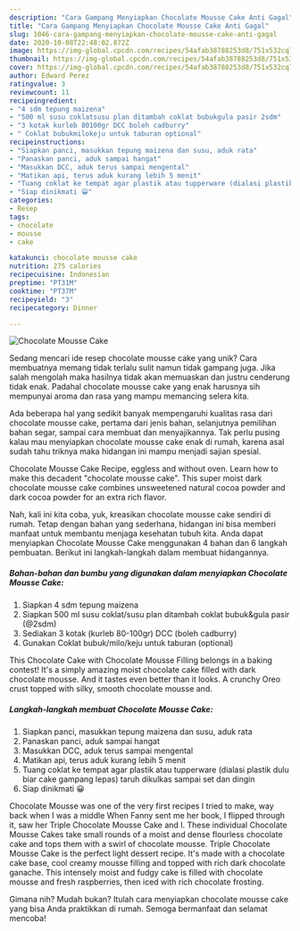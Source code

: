```yaml
---
description: "Cara Gampang Menyiapkan Chocolate Mousse Cake Anti Gagal"
title: "Cara Gampang Menyiapkan Chocolate Mousse Cake Anti Gagal"
slug: 1046-cara-gampang-menyiapkan-chocolate-mousse-cake-anti-gagal
date: 2020-10-08T22:48:02.872Z
image: https://img-global.cpcdn.com/recipes/54afab38788253d8/751x532cq70/chocolate-mousse-cake-foto-resep-utama.jpg
thumbnail: https://img-global.cpcdn.com/recipes/54afab38788253d8/751x532cq70/chocolate-mousse-cake-foto-resep-utama.jpg
cover: https://img-global.cpcdn.com/recipes/54afab38788253d8/751x532cq70/chocolate-mousse-cake-foto-resep-utama.jpg
author: Edward Perez
ratingvalue: 3
reviewcount: 11
recipeingredient:
- "4 sdm tepung maizena"
- "500 ml susu coklatsusu plan ditambah coklat bubukgula pasir 2sdm"
- "3 kotak kurleb 80100gr DCC boleh cadburry"
- " Coklat bubukmilokeju untuk taburan optional"
recipeinstructions:
- "Siapkan panci, masukkan tepung maizena dan susu, aduk rata"
- "Panaskan panci, aduk sampai hangat"
- "Masukkan DCC, aduk terus sampai mengental"
- "Matikan api, terus aduk kurang lebih 5 menit"
- "Tuang coklat ke tempat agar plastik atau tupperware (dialasi plastik dulu biar cake gampang lepas) taruh dikulkas sampai set dan dingin"
- "Siap dinikmati 😀"
categories:
- Resep
tags:
- chocolate
- mousse
- cake

katakunci: chocolate mousse cake 
nutrition: 275 calories
recipecuisine: Indonesian
preptime: "PT31M"
cooktime: "PT37M"
recipeyield: "3"
recipecategory: Dinner

---
```



![Chocolate Mousse Cake](https://img-global.cpcdn.com/recipes/54afab38788253d8/751x532cq70/chocolate-mousse-cake-foto-resep-utama.jpg)

Sedang mencari ide resep chocolate mousse cake yang unik? Cara membuatnya memang tidak terlalu sulit namun tidak gampang juga. Jika salah mengolah maka hasilnya tidak akan memuaskan dan justru cenderung tidak enak. Padahal chocolate mousse cake yang enak harusnya sih mempunyai aroma dan rasa yang mampu memancing selera kita.

Ada beberapa hal yang sedikit banyak mempengaruhi kualitas rasa dari chocolate mousse cake, pertama dari jenis bahan, selanjutnya pemilihan bahan segar, sampai cara membuat dan menyajikannya. Tak perlu pusing kalau mau menyiapkan chocolate mousse cake enak di rumah, karena asal sudah tahu triknya maka hidangan ini mampu menjadi sajian spesial.

Chocolate Mousse Cake Recipe, eggless and without oven. Learn how to make this decadent &#34;chocolate mousse cake&#34;. This super moist dark chocolate mousse cake combines unsweetened natural cocoa powder and dark cocoa powder for an extra rich flavor.


Nah, kali ini kita coba, yuk, kreasikan chocolate mousse cake sendiri di rumah. Tetap dengan bahan yang sederhana, hidangan ini bisa memberi manfaat untuk membantu menjaga kesehatan tubuh kita. Anda dapat menyiapkan Chocolate Mousse Cake menggunakan 4 bahan dan 6 langkah pembuatan. Berikut ini langkah-langkah dalam membuat hidangannya.

<!--inarticleads1-->

##### Bahan-bahan dan bumbu yang digunakan dalam menyiapkan Chocolate Mousse Cake:

1. Siapkan 4 sdm tepung maizena
1. Siapkan 500 ml susu coklat/susu plan ditambah coklat bubuk&amp;gula pasir (@2sdm)
1. Sediakan 3 kotak (kurleb 80-100gr) DCC (boleh cadburry)
1. Gunakan  Coklat bubuk/milo/keju untuk taburan (optional)


This Chocolate Cake with Chocolate Mousse Filling belongs in a baking contest! It&#39;s a simply amazing moist chocolate cake filled with dark chocolate mousse. And it tastes even better than it looks. A crunchy Oreo crust topped with silky, smooth chocolate mousse and. 

<!--inarticleads2-->

##### Langkah-langkah membuat Chocolate Mousse Cake:

1. Siapkan panci, masukkan tepung maizena dan susu, aduk rata
1. Panaskan panci, aduk sampai hangat
1. Masukkan DCC, aduk terus sampai mengental
1. Matikan api, terus aduk kurang lebih 5 menit
1. Tuang coklat ke tempat agar plastik atau tupperware (dialasi plastik dulu biar cake gampang lepas) taruh dikulkas sampai set dan dingin
1. Siap dinikmati 😀


Chocolate Mousse was one of the very first recipes I tried to make, way back when I was a middle When Fanny sent me her book, I flipped through it, saw her Triple Chocolate Mousse Cake and I. These individual Chocolate Mousse Cakes take small rounds of a moist and dense flourless chocolate cake and tops them with a swirl of chocolate mousse. Triple Chocolate Mousse Cake is the perfect light dessert recipe. It&#39;s made with a chocolate cake base, cool creamy mousse filling and topped with rich dark chocolate ganache. This intensely moist and fudgy cake is filled with chocolate mousse and fresh raspberries, then iced with rich chocolate frosting. 

Gimana nih? Mudah bukan? Itulah cara menyiapkan chocolate mousse cake yang bisa Anda praktikkan di rumah. Semoga bermanfaat dan selamat mencoba!
